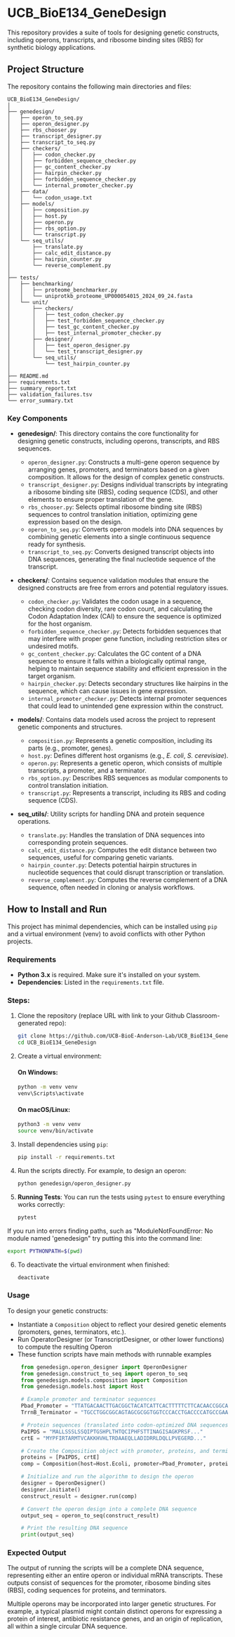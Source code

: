 
# UCB_BioE134_GeneDesign

This repository provides a suite of tools for designing genetic constructs, including operons, transcripts, and ribosome binding sites (RBS) for synthetic biology applications.

## Project Structure

The repository contains the following main directories and files:

```
UCB_BioE134_GeneDesign/
│
├── genedesign/
│   ├── operon_to_seq.py
│   ├── operon_designer.py
│   ├── rbs_chooser.py
│   ├── transcript_designer.py
│   ├── transcript_to_seq.py
│   ├── checkers/
│   │   ├── codon_checker.py
│   │   ├── forbidden_sequence_checker.py
│   │   ├── gc_content_checker.py
│   │   ├── hairpin_checker.py
│   │   ├── forbidden_sequence_checker.py
│   │   └── internal_promoter_checker.py
│   ├── data/
│   │   └── codon_usage.txt
│   ├── models/
│   │   ├── composition.py
│   │   ├── host.py
│   │   ├── operon.py
│   │   ├── rbs_option.py
│   │   └── transcript.py
│   └── seq_utils/
│       ├── translate.py
│       ├── calc_edit_distance.py
│       ├── hairpin_counter.py
│       └── reverse_complement.py
│
├── tests/
│   ├── benchmarking/
│   │   ├── proteome_benchmarker.py
│   │   └── uniprotkb_proteome_UP000054015_2024_09_24.fasta
│   └── unit/
│       ├── checkers/
│       │   ├── test_codon_checker.py
│       │   ├── test_forbidden_sequence_checker.py
│       │   ├── test_gc_content_checker.py
│       │   ├── test_internal_promoter_checker.py
│       ├── designer/
│       │   ├── test_operon_designer.py
│       │   └── test_transcript_designer.py
│       └── seq_utils/
│           └── test_hairpin_counter.py
│
├── README.md
├── requirements.txt
├── summary_report.txt
├── validation_failures.tsv
└── error_summary.txt
```

### Key Components

- **genedesign/**: This directory contains the core functionality for designing genetic constructs, including operons, transcripts, and RBS sequences.
  - `operon_designer.py`: Constructs a multi-gene operon sequence by arranging genes, promoters, and terminators based on a given composition. It allows for the design of complex genetic constructs.
  - `transcript_designer.py`: Designs individual transcripts by integrating a ribosome binding site (RBS), coding sequence (CDS), and other elements to ensure proper translation of the gene.
  - `rbs_chooser.py`: Selects optimal ribosome binding site (RBS) sequences to control translation initiation, optimizing gene expression based on the design.
  - `operon_to_seq.py`: Converts operon models into DNA sequences by combining genetic elements into a single continuous sequence ready for synthesis.
  - `transcript_to_seq.py`: Converts designed transcript objects into DNA sequences, generating the final nucleotide sequence of the transcript.

- **checkers/**: Contains sequence validation modules that ensure the designed constructs are free from errors and potential regulatory issues.
  - `codon_checker.py`: Validates the codon usage in a sequence, checking codon diversity, rare codon count, and calculating the Codon Adaptation Index (CAI) to ensure the sequence is optimized for the host organism.
  - `forbidden_sequence_checker.py`: Detects forbidden sequences that may interfere with proper gene function, including restriction sites or undesired motifs.
  - `gc_content_checker.py`: Calculates the GC content of a DNA sequence to ensure it falls within a biologically optimal range, helping to maintain sequence stability and efficient expression in the target organism.
  - `hairpin_checker.py`: Detects secondary structures like hairpins in the sequence, which can cause issues in gene expression.
  - `internal_promoter_checker.py`: Detects internal promoter sequences that could lead to unintended gene expression within the construct.

- **models/**: Contains data models used across the project to represent genetic components and structures.
  - `composition.py`: Represents a genetic composition, including its parts (e.g., promoter, genes).
  - `host.py`: Defines different host organisms (e.g., _E. coli_, _S. cerevisiae_).
  - `operon.py`: Represents a genetic operon, which consists of multiple transcripts, a promoter, and a terminator.
  - `rbs_option.py`: Describes RBS sequences as modular components to control translation initiation.
  - `transcript.py`: Represents a transcript, including its RBS and coding sequence (CDS).

- **seq_utils/**: Utility scripts for handling DNA and protein sequence operations.
  - `translate.py`: Handles the translation of DNA sequences into corresponding protein sequences.
  - `calc_edit_distance.py`: Computes the edit distance between two sequences, useful for comparing genetic variants.
  - `hairpin_counter.py`: Detects potential hairpin structures in nucleotide sequences that could disrupt transcription or translation.
  - `reverse_complement.py`: Computes the reverse complement of a DNA sequence, often needed in cloning or analysis workflows.


## How to Install and Run

This project has minimal dependencies, which can be installed using `pip` and a virtual environment (venv) to avoid conflicts with other Python projects.

### Requirements

- **Python 3.x** is required. Make sure it's installed on your system.
- **Dependencies**: Listed in the `requirements.txt` file.

### Steps:

1. Clone the repository (replace URL with link to your Github Classroom-generated repo):
   ```bash
   git clone https://github.com/UCB-BioE-Anderson-Lab/UCB_BioE134_GeneDesign.git
   cd UCB_BioE134_GeneDesign
   ```

2. Create a virtual environment:

   #### On Windows:
   ```bash
   python -m venv venv
   venv\Scripts\activate
   ```

   #### On macOS/Linux:
   ```bash
   python3 -m venv venv
   source venv/bin/activate
   ```

3. Install dependencies using `pip`:
   ```bash
   pip install -r requirements.txt
   ```

4. Run the scripts directly. For example, to design an operon:
   ```bash
   python genedesign/operon_designer.py
   ```

5. **Running Tests**: You can run the tests using `pytest` to ensure everything works correctly:
   ```bash
   pytest
   ```

If you run into errors finding paths, such as "ModuleNotFoundError: No module named 'genedesign" try putting this into the command line:
   ```bash
   export PYTHONPATH=$(pwd)
   ```

6. To deactivate the virtual environment when finished:
   ```bash
   deactivate
   ```

### Usage

To design your genetic constructs:
- Instantiate a `Composition` object to reflect your desired genetic elements (promoters, genes, terminators, etc.).
- Run OperatorDesigner (or TranscriptDesigner, or other lower functions) to compute the resulting Operon
- These function scripts have main methods with runnable examples
   ```python
    from genedesign.operon_designer import OperonDesigner
    from genedesign.construct_to_seq import operon_to_seq
    from genedesign.models.composition import Composition
    from genedesign.models.host import Host

    # Example promoter and terminator sequences
    Pbad_Promoter = "TTATGACAACTTGACGGCTACATCATTCACTTTTTCTTCACAACCGGCACG..."
    TrrnB_Terminator = "TGCCTGGCGGCAGTAGCGCGGTGGTCCCACCTGACCCCATGCCGAACT..."

    # Protein sequences (translated into codon-optimized DNA sequences in the final output)
    PaIPDS = "MALLSSSLSSQIPTGSHPLTHTQCIPHFSTTINAGISAGKPRSF..."
    crtE = "MYPFIRTARMTVCAKKHVHLTRDAAEQLLADIDRRLDQLLPVEGERD..."

    # Create the Composition object with promoter, proteins, and terminator
    proteins = [PaIPDS, crtE]
    comp = Composition(host=Host.Ecoli, promoter=Pbad_Promoter, proteins=proteins, terminator=TrrnB_Terminator)

    # Initialize and run the algorithm to design the operon
    designer = OperonDesigner()
    designer.initiate()
    construct_result = designer.run(comp)

    # Convert the operon design into a complete DNA sequence
    output_seq = operon_to_seq(construct_result)

    # Print the resulting DNA sequence
    print(output_seq)
   ```
### Expected Output
The output of running the scripts will be a complete DNA sequence, representing either an entire operon or individual mRNA transcripts. These outputs consist of sequences for the promoter, ribosome binding sites (RBS), coding sequences for proteins, and terminators.

Multiple operons may be incorporated into larger genetic structures. For example, a typical plasmid might contain distinct operons for expressing a protein of interest, antibiotic resistance genes, and an origin of replication, all within a single circular DNA sequence.
